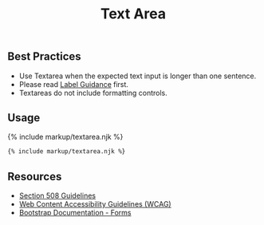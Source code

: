 ﻿---
title: Text Area
summary: Textarea allows users to input multiple lines of text into a form.
tags: forms
layout: guide
eleventyNavigation:
  key: Text Area
  parent: Form Controls
  order: 11
  excerpt: Textarea allows users to input multiple lines of text into a form.
  img: /img/illustrations/illus-textarea.svg
---
    
## Best Practices

- Use Textarea when the expected text input is longer than one sentence.
- Please read [Label Guidance](/form-controls/labels-guidance) first.
- Textareas do not include formatting controls.

## Usage

{% include markup/textarea.njk %}

``` html
{% include markup/textarea.njk %}
```

## Resources
* <a href="https://www.section508.gov/" target="_blank">Section 508 Guidelines</a>
* <a href="https://www.w3.org/TR/WCAG21/" target="_blank">Web Content Accessibility Guidelines (WCAG)</a>
* <a href="https://getbootstrap.com/docs/5.1/components/forms/" target="_blank">Bootstrap Documentation - Forms</a>
